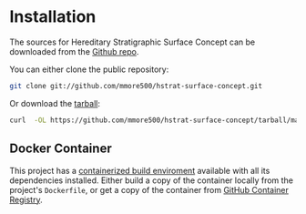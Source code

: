 # Installation

The sources for Hereditary Stratigraphic Surface Concept can be downloaded from the [Github repo](https://github.com/mmore500/hstrat-surface-concept).

You can either clone the public repository:

```bash
git clone git://github.com/mmore500/hstrat-surface-concept.git
```
Or download the [tarball](https://github.com/mmore500/hstrat-surface-concept/tarball/master):

```bash
curl  -OL https://github.com/mmore500/hstrat-surface-concept/tarball/master
```

## Docker Container

This project has a [containerized build enviroment](https://docs.docker.com/engine/reference/commandline/build/) available with all its dependencies installed.
Either build a copy of the container locally from the project's `Dockerfile`,
or get a copy of the container from [GitHub Container Registry](https://ghcr.io/mmore500/hstrat-surface-concept}).
